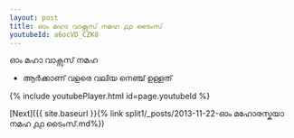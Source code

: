 ```yaml
---
layout: post
title: ഓം മഹാ വാക്സസ് നമഹ ൧൧ ടൈംസ്
youtubeId: a6ocVD_CZK8
---
```

 
 
 ഓം മഹാ വാക്സസ് നമഹ 
 
 -  ആർക്കാണ് വളരെ വലിയ നെഞ്ച് ഉള്ളത് 
 
  
 
  
 
 
 
 
 
 


{% include youtubePlayer.html id=page.youtubeId %}
 
[Next]({{ site.baseurl }}{% link  split1/_posts/2013-11-22-ഓം മഹോരസ്കയാ നമഹ ൧൧ ടൈംസ്.md%})
 
